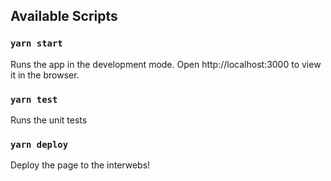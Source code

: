 ## Available Scripts

### `yarn start`

Runs the app in the development mode.
Open http://localhost:3000 to view it in the browser.

### `yarn test`

Runs the unit tests

### `yarn deploy`

Deploy the page to the interwebs!
